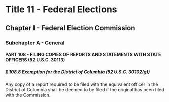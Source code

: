 
# Title 11 - Federal Elections
## Chapter I - Federal Election Commission
### Subchapter A - General
#### PART 108 - FILING COPIES OF REPORTS AND STATEMENTS WITH STATE OFFICERS (52 U.S.C. 30113)
##### § 108.8 Exemption for the District of Columbia (52 U.S.C. 30102(g))

Any copy of a report required to be filed with the equivalent officer in the District of Columbia shall be deemed to be filed if the original has been filed with the Commission.
